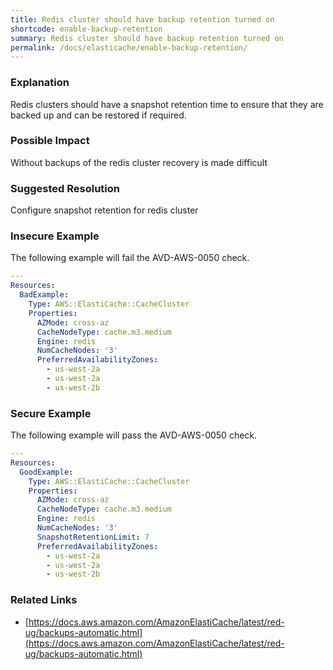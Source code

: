 ```yaml
---
title: Redis cluster should have backup retention turned on
shortcode: enable-backup-retention
summary: Redis cluster should have backup retention turned on 
permalink: /docs/elasticache/enable-backup-retention/
---
```


### Explanation

Redis clusters should have a snapshot retention time to ensure that they are backed up and can be restored if required.

### Possible Impact
Without backups of the redis cluster recovery is made difficult

### Suggested Resolution
Configure snapshot retention for redis cluster


### Insecure Example

The following example will fail the AVD-AWS-0050 check.

```yaml
---
Resources:
  BadExample:
    Type: AWS::ElastiCache::CacheCluster
    Properties:
      AZMode: cross-az
      CacheNodeType: cache.m3.medium
      Engine: redis
      NumCacheNodes: '3'
      PreferredAvailabilityZones:
        - us-west-2a
        - us-west-2a
        - us-west-2b 

```



### Secure Example

The following example will pass the AVD-AWS-0050 check.

```yaml
---
Resources:
  GoodExample:
    Type: AWS::ElastiCache::CacheCluster
    Properties:
      AZMode: cross-az
      CacheNodeType: cache.m3.medium
      Engine: redis
      NumCacheNodes: '3'
      SnapshotRetentionLimit: 7
      PreferredAvailabilityZones:
        - us-west-2a
        - us-west-2a
        - us-west-2b 

```




### Related Links


- [https://docs.aws.amazon.com/AmazonElastiCache/latest/red-ug/backups-automatic.html](https://docs.aws.amazon.com/AmazonElastiCache/latest/red-ug/backups-automatic.html)


